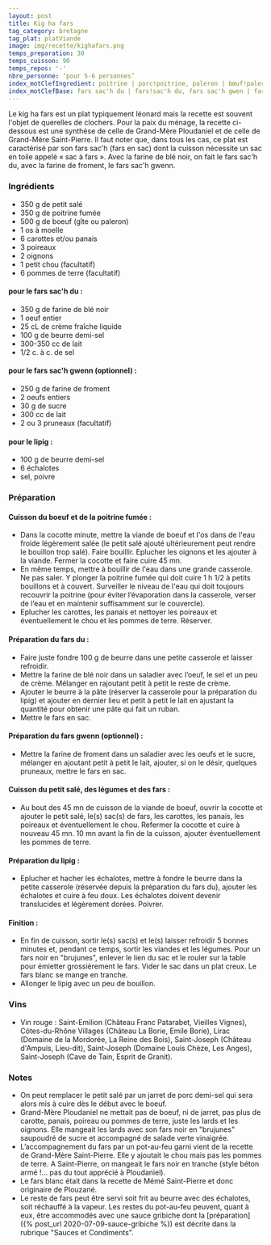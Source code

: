 ```yaml
---
layout: post
title: Kig ha fars
tag_category: bretagne
tag_plat: platViande
image: img/recette/kighafars.png
temps_preparation: 30
temps_cuisson: 90
temps_repos: '-'
nbre_personne: ‘pour 5-6 personnes’
index_motClefIngredient: poitrine | porc!poitrine, paleron | bœuf!paleron, (gîte | bœuf!gîte, carotte, poireau, échalote
index_motClefBase: fars sac'h du | fars!sac'h du, fars sac'h gwen | fars!sac'h gwen
---
```

Le kig ha fars est un plat typiquement léonard mais la recette est souvent l'objet de querelles de clochers. Pour la paix du ménage, la recette ci-dessous est une synthèse de celle de Grand-Mère Ploudaniel et de celle de Grand-Mère Saint-Pierre. Il faut noter que, dans tous les cas, ce plat est caractérisé par son fars sac'h (fars en sac) dont la cuisson nécessite un sac en toile appelé « sac à fars ». Avec la farine de blé noir, on fait le fars sac'h du, avec la farine de froment, le fars sac'h gwenn.

### Ingrédients
* 350 g de petit salé
* 350 g de poitrine fumée
* 500 g de boeuf (gîte ou paleron)
* 1 os à moelle
* 6 carottes et/ou panais
* 3 poireaux
* 2 oignons
* 1 petit chou (facultatif)
* 6 pommes de terre (facultatif)

#### pour le fars sac'h du :
* 350 g de farine de blé noir
* 1 oeuf entier
* 25 cL de crème fraîche liquide
* 100 g de beurre demi-sel
* 300-350 cc de lait
* 1/2 c. à c. de sel

#### pour le fars sac'h gwenn (optionnel) :
* 250 g de farine de froment
* 2 oeufs entiers
* 30 g de sucre
* 300 cc de lait
* 2 ou 3 pruneaux (facultatif)

#### pour le lipig :
* 100 g de beurre demi-sel
* 6 échalotes
* sel, poivre

### Préparation

#### Cuisson du boeuf et de la poitrine fumée :
* Dans la cocotte minute, mettre la viande de boeuf et l'os dans de l'eau froide légèrement salée (le petit salé ajouté ultérieurement peut rendre le bouillon trop salé). Faire bouillir. Eplucher les oignons et les ajouter à la viande. Fermer la cocotte et faire cuire 45 mn.
* En même temps, mettre à bouillir de l'eau dans une grande casserole. Ne pas saler. Y plonger la poitrine fumée qui doit cuire 1 h 1/2 à petits bouillons et à couvert. Surveiller le niveau de l'eau qui doit toujours recouvrir la poitrine (pour éviter l’évaporation dans la casserole, verser de l’eau et en maintenir suffisamment sur le couvercle).
* Eplucher les carottes, les panais et nettoyer les poireaux et éventuellement le chou et les pommes de terre. Réserver.

#### Préparation du fars du :
* Faire juste fondre 100 g de beurre dans une petite casserole et laisser refroidir.
* Mettre la farine de blé noir dans un saladier avec l’oeuf, le sel et un peu de crème. Mélanger en rajoutant petit à petit le reste de crème.
* Ajouter le beurre à la pâte (réserver la casserole pour la préparation du lipig) et ajouter en dernier lieu et petit à petit le lait en ajustant la quantité pour obtenir une pâte qui fait un ruban.
* Mettre le fars en sac.

#### Préparation du fars gwenn (optionnel) :
* Mettre la farine de froment dans un saladier avec les oeufs et le sucre, mélanger en ajoutant petit à petit le lait, ajouter, si on le désir, quelques pruneaux, mettre le fars en sac.

#### Cuisson du petit salé, des légumes et des fars :
* Au bout des 45 mn de cuisson de la viande de boeuf, ouvrir la cocotte et ajouter le petit salé, le(s) sac(s) de fars, les carottes, les panais, les poireaux et éventuellement le chou. Refermer la cocotte et cuire à nouveau 45 mn. 10 mn avant la fin de la cuisson, ajouter éventuellement les pommes de terre.

#### Préparation du lipig :
* Eplucher et hacher les échalotes, mettre à fondre le beurre dans la petite casserole (réservée depuis la préparation du fars du), ajouter les échalotes et cuire à feu doux. Les échalotes doivent devenir translucides et légèrement dorées. Poivrer.

#### Finition :
* En fin de cuisson, sortir le(s) sac(s) et le(s) laisser refroidir 5 bonnes minutes et, pendant ce temps, sortir les viandes et les légumes. Pour un fars noir en "brujunes", enlever le lien du sac et le rouler sur la table pour émietter grossièrement le fars. Vider le sac dans un plat creux. Le fars blanc se mange en tranche.
* Allonger le lipig avec un peu de bouillon.   

### Vins
* Vin rouge : Saint-Emilion (Château Franc Patarabet, Vieilles Vignes), Côtes-du-Rhône Villages (Château La Borie, Emile Borie), Lirac (Domaine de la Mordorée, La Reine des Bois), Saint-Joseph (Château d'Ampuis, Lieu-dit), Saint-Joseph (Domaine Louis Chèze, Les Anges), Saint-Joseph (Cave de Tain, Esprit de Granit).

### Notes
* On peut remplacer le petit salé par un jarret de porc demi-sel qui sera alors mis à cuire dès le début avec le boeuf.
* Grand-Mère Ploudaniel ne mettait pas de boeuf, ni de jarret, pas plus de carotte, panais, poireau ou pommes de terre, juste les lards et les oignons. Elle mangeait les lards avec son fars noir en "brujunes" saupoudré de sucre et accompagné de salade verte vinaigrée.
* L’accompagnement du fars par un pot-au-feu garni vient de la recette de Grand-Mère Saint-Pierre. Elle y ajoutait le chou mais pas les pommes de terre. A Saint-Pierre, on mangeait le fars noir en tranche (style béton armé !… pas du tout apprécié à Ploudaniel).
* Le fars blanc était dans la recette de Mémé Saint-Pierre et donc originaire de Plouzané.
* Le reste de fars peut être servi soit frit au beurre avec des échalotes, soit réchauffé à la vapeur. Les restes du pot-au-feu peuvent, quant à eux, être accommodés avec une sauce gribiche dont la [préparation]({% post_url 2020-07-09-sauce-gribiche %}) est décrite dans la rubrique "Sauces et Condiments".
